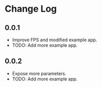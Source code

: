 # Change Log

## 0.0.1

* Improve FPS and modified example app.
* TODO: Add more example app.

## 0.0.2

* Expose more parameters.
* TODO: Add more example app.
